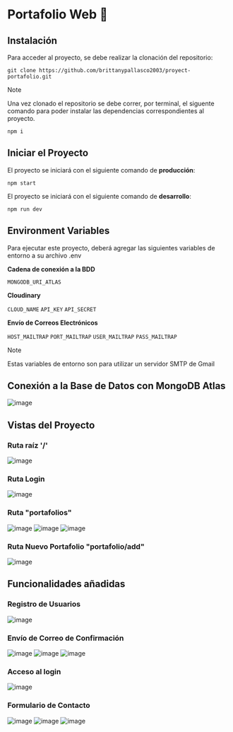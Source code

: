 # Portafolio Web 💼

## Instalación

Para acceder al proyecto, se debe realizar la clonación del repositorio:

```
git clone https://github.com/brittanypallasco2003/proyect-portafolio.git
```
> [!NOTE]
>
> Una vez clonado el repositorio se debe correr, por terminal, el siguente comando para poder instalar las dependencias correspondientes al proyecto.

```
npm i
```

## Iniciar el Proyecto
El proyecto se iniciará con el siguiente comando de **producción**:
```
npm start
```
El proyecto se iniciará con el siguiente comando de **desarrollo**:
```
npm run dev
```
## Environment Variables
Para ejecutar este proyecto, deberá agregar las siguientes variables de entorno a su archivo .env

**Cadena de conexión a la BDD**

`MONGODB_URI_ATLAS`

**Cloudinary**

`CLOUD_NAME`
`API_KEY`
`API_SECRET`

**Envío de Correos Electrónicos**

`HOST_MAILTRAP`
`PORT_MAILTRAP`
`USER_MAILTRAP`
`PASS_MAILTRAP`

> [!NOTE]
>
> Estas variables de entorno son para utilizar un servidor SMTP de Gmail

## Conexión a la Base de Datos con MongoDB Atlas
![image](https://github.com/brittanypallasco2003/proyect-portafolio/assets/117743650/79508624-2f45-40af-923f-767e51327c10)

## Vistas del Proyecto

### Ruta raíz '/'
![image](https://github.com/brittanypallasco2003/proyect-portafolio/assets/117743650/6a9f02a4-f19e-4edd-8f40-99fd8739c6d7)
### Ruta Login
![image](https://github.com/brittanypallasco2003/proyect-portafolio/assets/117743650/cf25da48-0e8b-4107-8c7b-22b9f12887a3)


### Ruta "portafolios"
![image](https://github.com/brittanypallasco2003/proyect-portafolio/assets/117743650/1b3f4a48-966d-494e-9e47-da6f70898eb4)
![image](https://github.com/brittanypallasco2003/proyect-portafolio/assets/117743650/043bd122-3ed4-49c0-bad1-92f3d558add8)
![image](https://github.com/brittanypallasco2003/proyect-portafolio/assets/117743650/9fffdbc8-4a35-44c9-ae23-9e71a7b37658)

### Ruta Nuevo Portafolio "portafolio/add"
![image](https://github.com/brittanypallasco2003/proyect-portafolio/assets/117743650/8ca24478-893f-443f-ab4f-877394cca395)

## Funcionalidades añadidas
### Registro de Usuarios
![image](https://github.com/brittanypallasco2003/proyect-portafolio/assets/117743650/b50e44be-5beb-4e5c-8fde-473447f24471)

### Envío de Correo de Confirmación
![image](https://github.com/brittanypallasco2003/proyect-portafolio/assets/117743650/7590e212-912a-42c4-82bc-d5640ec886af)
![image](https://github.com/brittanypallasco2003/proyect-portafolio/assets/117743650/a66ef7a4-5a51-4810-b78d-722688d09429)
![image](https://github.com/brittanypallasco2003/proyect-portafolio/assets/117743650/d275fbf5-6c96-4bd0-a776-4940231aaa15)


### Acceso al login
![image](https://github.com/brittanypallasco2003/proyect-portafolio/assets/117743650/f6cdfb2a-a85e-4fa7-aa72-b7195d05c54c)

### Formulario de Contacto 
![image](https://github.com/brittanypallasco2003/proyect-portafolio/assets/117743650/439fd401-eef8-4f2e-a99b-cb473e59b567)
![image](https://github.com/brittanypallasco2003/proyect-portafolio/assets/117743650/27bb04cd-1e1c-4897-8bdb-a4b0c6d5c273)
![image](https://github.com/brittanypallasco2003/proyect-portafolio/assets/117743650/af5edf91-c639-4949-ab18-633627f893a1)


